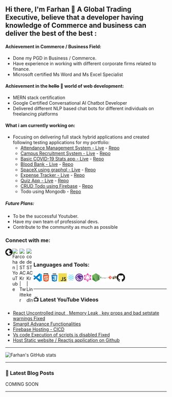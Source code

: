 ## Hi there, I'm Farhan 👋 A Global Trading Executive, believe that a developer having knowledge of Commerce and business can deliver the best of the best :

#### Achievement in Commerce / Business Field:

- Done my PGD in Business / Commerce.
- Have experience in working with different corporate firms related to finance.
- Microsoft certified Ms Word and Ms Excel Specialist

#### Achievement in the ~~hello~~ 🤣 world of web development:

- MERN stack certification
- Google Certified Conversational AI Chatbot Developer
- Delivered different NLP based chat bots for different individuals on freelancing platforms

#### What i am currently working on:

- Focusing on delivering full stack hybrid applications and created following testing applications for my portfolio:
  - [Attendance Management System - Live][attendancelink] - [Repo][attendancerepo]
  - [Campus Recruitment System - Live][campuslink] - [Repo][campusrepo]
  - [Basic COVID-19 Stats app - Live][covid19link] - [Repo][covid19repo]
  - [Blood Bank - Live][bloodbanklink] - [Repo][bloodbankrepo]
  - [SpaceX using graphql - Live][spacex] - [Repo][spacexrepo]
  - [Expense Tracker - Live][expensetrackerlink] - [Repo][expensetrackerrepo]
  - [Quiz App - Live][quizlink] - [Repo][quizrepo]
  - [CRUD Todo using Firebase][firebaseTodoLink] - [Repo][firebaseTodoRepo]
  - Todo using Mongodb - [Repo][mongotodorepo]

##### Future Plans:

- To be the successful Youtuber.
- Have my own team of professional devs.
- Contribute to the community as much as possible

### Connect with me:

[<img align="left" alt="codeSTACKr.com" width="22px" src="https://raw.githubusercontent.com/iconic/open-iconic/master/svg/globe.svg" />][website]
[<img align="left" alt="Farhan | YouTube" width="22px" src="https://cdn.jsdelivr.net/npm/simple-icons@v3/icons/youtube.svg" />][youtube]
[<img align="left" alt="codeSTACKr | Twitter" width="22px" src="https://cdn.jsdelivr.net/npm/simple-icons@v3/icons/twitter.svg" />][twitter]
[<img align="left" alt="codeSTACKr | LinkedIn" width="22px" src="https://cdn.jsdelivr.net/npm/simple-icons@v3/icons/linkedin.svg" />][linkedin]

<br />

### Languages and Tools:

[<img align="left" alt="Visual Studio Code" width="26px" src="https://raw.githubusercontent.com/github/explore/80688e429a7d4ef2fca1e82350fe8e3517d3494d/topics/visual-studio-code/visual-studio-code.png" />][webdevplaylist]
[<img align="left" alt="HTML5" width="26px" src="https://raw.githubusercontent.com/github/explore/80688e429a7d4ef2fca1e82350fe8e3517d3494d/topics/html/html.png" />][webdevplaylist]
[<img align="left" alt="CSS3" width="26px" src="https://raw.githubusercontent.com/github/explore/80688e429a7d4ef2fca1e82350fe8e3517d3494d/topics/css/css.png" />][cssplaylist]
[<img align="left" alt="JavaScript" width="26px" src="https://raw.githubusercontent.com/github/explore/80688e429a7d4ef2fca1e82350fe8e3517d3494d/topics/javascript/javascript.png" />][jsplaylist]
[<img align="left" alt="React" width="26px" src="https://raw.githubusercontent.com/github/explore/80688e429a7d4ef2fca1e82350fe8e3517d3494d/topics/react/react.png" />][reactplaylist]
[<img align="left" alt="Gatsby" width="26px" src="https://raw.githubusercontent.com/github/explore/e94815998e4e0713912fed477a1f346ec04c3da2/topics/gatsby/gatsby.png" />][webdevplaylist]
[<img align="left" alt="GraphQL" width="26px" src="https://raw.githubusercontent.com/github/explore/80688e429a7d4ef2fca1e82350fe8e3517d3494d/topics/graphql/graphql.png" />][webdevplaylist]
[<img align="left" alt="Node.js" width="26px" src="https://raw.githubusercontent.com/github/explore/80688e429a7d4ef2fca1e82350fe8e3517d3494d/topics/nodejs/nodejs.png" />][webdevplaylist]
[<img align="left" alt="MongoDB" width="26px" src="https://raw.githubusercontent.com/github/explore/80688e429a7d4ef2fca1e82350fe8e3517d3494d/topics/mongodb/mongodb.png" />][webdevplaylist]
[<img align="left" alt="Git" width="26px" src="https://raw.githubusercontent.com/github/explore/80688e429a7d4ef2fca1e82350fe8e3517d3494d/topics/git/git.png" />][webdevplaylist]
[<img align="left" alt="GitHub" width="26px" src="https://raw.githubusercontent.com/github/explore/78df643247d429f6cc873026c0622819ad797942/topics/github/github.png" />][webdevplaylist]

<br />
<br />

---

### 📺 Latest YouTube Videos

<!-- YOUTUBE:START -->
- [React Uncontrolled input , Memory Leak , key props and bad setstate warnings Fixed](https://www.youtube.com/watch?v=MiLBu1o7t2s)
- [Smargit Advance Functionalities](https://www.youtube.com/watch?v=4IDDIUls56c)
- [Firebase Hosting - CICD](https://www.youtube.com/watch?v=uIytYFoLDkk)
- [Vs code Execution of scripts is disabled Fixed](https://www.youtube.com/watch?v=zVW5sIozeoU)
- [Host Static website / Reactjs application on Github](https://www.youtube.com/watch?v=kUU4gsGQDHU)
<!-- YOUTUBE:END -->

---

![Farhan's GitHub stats](https://github-readme-stats.vercel.app/api?username=MrFarhan&count_private=true&show_icons=true&theme=blueberry)

---

### 📕 Latest Blog Posts

<!-- BLOG-POST-LIST:START -->

COMING SOON

<!-- BLOG-POST-LIST:END -->

---

[website]: https://muhammadfarhan0123.wixsite.com/portfolio
[twitter]: https://twitter.com/@FarhanExecutive
[youtube]: https://www.youtube.com/channel/UClA4EpwMxWB9X93T7sib76Q
[linkedin]: https://www.linkedin.com/in/muhammad-farhan-517825111/
[webdevplaylist]: https://www.youtube.com/channel/UClA4EpwMxWB9X93T7sib76Q
[jsplaylist]: https://www.youtube.com/channel/UClA4EpwMxWB9X93T7sib76Q
[cssplaylist]: https://www.youtube.com/channel/UClA4EpwMxWB9X93T7sib76Q
[reactplaylist]: https://www.youtube.com/channel/UClA4EpwMxWB9X93T7sib76Q
[attendancelink]: https://attendance-management-73890.web.app/
[attendancerepo]: https://github.com/MrFarhan/Attendance-Management-System
[campuslink]: https://campus-recruitment-syste-2c8e3.web.app/
[campusrepo]: https://github.com/MrFarhan/Campus-Recruitment-System-using-ReactJS
[covid19link]: https://mrfarhan.github.io/covid-19-tracker
[covid19repo]: https://github.com/MrFarhan/covid-19-tracker
[bloodbanklink]: https://bloodbankapp01.web.app
[bloodbankrepo]: https://github.com/MrFarhan/BloodApplication
[spacex]: https://spacex-react-app.surge.sh
[spacexrepo]: https://github.com/MrFarhan/SpaceX-Graphql
[expensetrackerlink]: app-expense-tracker.surge.sh/
[expensetrackerrepo]: https://github.com/MrFarhan/Expense-Tracker
[quizlink]: http://reactjs-quiz.surge.sh/
[quizrepo]: https://github.com/MrFarhan/Quiz-App-Using-ReactJs
[firebaseTodoLink]: https://react-todo-7b3c4.web.app
[firebaseTodoRepo]: https://github.com/MrFarhan/react-todo
[mongotodorepo]: https://github.com/MrFarhan/React-Todo-MongoDB
